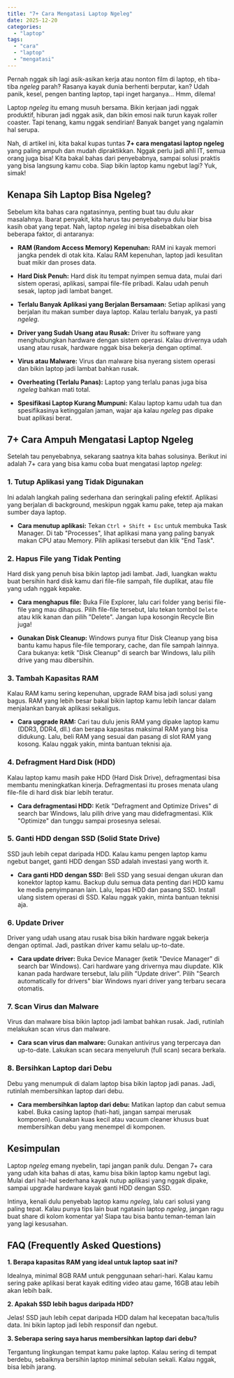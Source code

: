 ```yaml
---
title: "7+ Cara Mengatasi Laptop Ngeleg"
date: 2025-12-20
categories: 
  - "laptop"
tags: 
  - "cara"
  - "laptop"
  - "mengatasi"
---
```


Pernah nggak sih lagi asik-asikan kerja atau nonton film di laptop, eh tiba-tiba _ngeleg_ parah? Rasanya kayak dunia berhenti berputar, kan? Udah panik, kesel, pengen banting laptop, tapi inget harganya... Hmm, dilema!

Laptop _ngeleg_ itu emang musuh bersama. Bikin kerjaan jadi nggak produktif, hiburan jadi nggak asik, dan bikin emosi naik turun kayak roller coaster. Tapi tenang, kamu nggak sendirian! Banyak banget yang ngalamin hal serupa.

Nah, di artikel ini, kita bakal kupas tuntas **7+ cara mengatasi laptop ngeleg** yang paling ampuh dan mudah dipraktikkan. Nggak perlu jadi ahli IT, semua orang juga bisa! Kita bakal bahas dari penyebabnya, sampai solusi praktis yang bisa langsung kamu coba. Siap bikin laptop kamu ngebut lagi? Yuk, simak!

## Kenapa Sih Laptop Bisa Ngeleg?

Sebelum kita bahas cara ngatasinnya, penting buat tau dulu akar masalahnya. Ibarat penyakit, kita harus tau penyebabnya dulu biar bisa kasih obat yang tepat. Nah, laptop _ngeleg_ ini bisa disebabkan oleh beberapa faktor, di antaranya:

- **RAM (Random Access Memory) Kepenuhan:** RAM ini kayak memori jangka pendek di otak kita. Kalau RAM kepenuhan, laptop jadi kesulitan buat mikir dan proses data.
    
- **Hard Disk Penuh:** Hard disk itu tempat nyimpen semua data, mulai dari sistem operasi, aplikasi, sampai file-file pribadi. Kalau udah penuh sesak, laptop jadi lambat banget.
    
- **Terlalu Banyak Aplikasi yang Berjalan Bersamaan:** Setiap aplikasi yang berjalan itu makan sumber daya laptop. Kalau terlalu banyak, ya pasti _ngeleg_.
    
- **Driver yang Sudah Usang atau Rusak:** Driver itu software yang menghubungkan hardware dengan sistem operasi. Kalau drivernya udah usang atau rusak, hardware nggak bisa bekerja dengan optimal.
    
- **Virus atau Malware:** Virus dan malware bisa nyerang sistem operasi dan bikin laptop jadi lambat bahkan rusak.
    
- **Overheating (Terlalu Panas):** Laptop yang terlalu panas juga bisa _ngeleg_ bahkan mati total.
    
- **Spesifikasi Laptop Kurang Mumpuni:** Kalau laptop kamu udah tua dan spesifikasinya ketinggalan jaman, wajar aja kalau _ngeleg_ pas dipake buat aplikasi berat.
    

## 7+ Cara Ampuh Mengatasi Laptop Ngeleg

Setelah tau penyebabnya, sekarang saatnya kita bahas solusinya. Berikut ini adalah 7+ cara yang bisa kamu coba buat mengatasi laptop _ngeleg_:

### 1\. Tutup Aplikasi yang Tidak Digunakan

Ini adalah langkah paling sederhana dan seringkali paling efektif. Aplikasi yang berjalan di background, meskipun nggak kamu pake, tetep aja makan sumber daya laptop.

- **Cara menutup aplikasi:** Tekan `Ctrl + Shift + Esc` untuk membuka Task Manager. Di tab "Processes", lihat aplikasi mana yang paling banyak makan CPU atau Memory. Pilih aplikasi tersebut dan klik "End Task".

### 2\. Hapus File yang Tidak Penting

Hard disk yang penuh bisa bikin laptop jadi lambat. Jadi, luangkan waktu buat bersihin hard disk kamu dari file-file sampah, file duplikat, atau file yang udah nggak kepake.

- **Cara menghapus file:** Buka File Explorer, lalu cari folder yang berisi file-file yang mau dihapus. Pilih file-file tersebut, lalu tekan tombol `Delete` atau klik kanan dan pilih "Delete". Jangan lupa kosongin Recycle Bin juga!
    
- **Gunakan Disk Cleanup:** Windows punya fitur Disk Cleanup yang bisa bantu kamu hapus file-file temporary, cache, dan file sampah lainnya. Cara bukanya: ketik "Disk Cleanup" di search bar Windows, lalu pilih drive yang mau dibersihin.
    

### 3\. Tambah Kapasitas RAM

Kalau RAM kamu sering kepenuhan, upgrade RAM bisa jadi solusi yang bagus. RAM yang lebih besar bakal bikin laptop kamu lebih lancar dalam menjalankan banyak aplikasi sekaligus.

- **Cara upgrade RAM:** Cari tau dulu jenis RAM yang dipake laptop kamu (DDR3, DDR4, dll.) dan berapa kapasitas maksimal RAM yang bisa didukung. Lalu, beli RAM yang sesuai dan pasang di slot RAM yang kosong. Kalau nggak yakin, minta bantuan teknisi aja.

### 4\. Defragment Hard Disk (HDD)

Kalau laptop kamu masih pake HDD (Hard Disk Drive), defragmentasi bisa membantu meningkatkan kinerja. Defragmentasi itu proses menata ulang file-file di hard disk biar lebih teratur.

- **Cara defragmentasi HDD:** Ketik "Defragment and Optimize Drives" di search bar Windows, lalu pilih drive yang mau didefragmentasi. Klik "Optimize" dan tunggu sampai prosesnya selesai.

### 5\. Ganti HDD dengan SSD (Solid State Drive)

SSD jauh lebih cepat daripada HDD. Kalau kamu pengen laptop kamu ngebut banget, ganti HDD dengan SSD adalah investasi yang worth it.

- **Cara ganti HDD dengan SSD:** Beli SSD yang sesuai dengan ukuran dan konektor laptop kamu. Backup dulu semua data penting dari HDD kamu ke media penyimpanan lain. Lalu, lepas HDD dan pasang SSD. Install ulang sistem operasi di SSD. Kalau nggak yakin, minta bantuan teknisi aja.

### 6\. Update Driver

Driver yang udah usang atau rusak bisa bikin hardware nggak bekerja dengan optimal. Jadi, pastikan driver kamu selalu up-to-date.

- **Cara update driver:** Buka Device Manager (ketik "Device Manager" di search bar Windows). Cari hardware yang drivernya mau diupdate. Klik kanan pada hardware tersebut, lalu pilih "Update driver". Pilih "Search automatically for drivers" biar Windows nyari driver yang terbaru secara otomatis.

### 7\. Scan Virus dan Malware

Virus dan malware bisa bikin laptop jadi lambat bahkan rusak. Jadi, rutinlah melakukan scan virus dan malware.

- **Cara scan virus dan malware:** Gunakan antivirus yang terpercaya dan up-to-date. Lakukan scan secara menyeluruh (full scan) secara berkala.

### 8\. Bersihkan Laptop dari Debu

Debu yang menumpuk di dalam laptop bisa bikin laptop jadi panas. Jadi, rutinlah membersihkan laptop dari debu.

- **Cara membersihkan laptop dari debu:** Matikan laptop dan cabut semua kabel. Buka casing laptop (hati-hati, jangan sampai merusak komponen). Gunakan kuas kecil atau vacuum cleaner khusus buat membersihkan debu yang menempel di komponen.

## Kesimpulan

Laptop _ngeleg_ emang nyebelin, tapi jangan panik dulu. Dengan 7+ cara yang udah kita bahas di atas, kamu bisa bikin laptop kamu ngebut lagi. Mulai dari hal-hal sederhana kayak nutup aplikasi yang nggak dipake, sampai upgrade hardware kayak ganti HDD dengan SSD.

Intinya, kenali dulu penyebab laptop kamu _ngeleg_, lalu cari solusi yang paling tepat. Kalau punya tips lain buat ngatasin laptop _ngeleg_, jangan ragu buat share di kolom komentar ya! Siapa tau bisa bantu teman-teman lain yang lagi kesusahan.

## FAQ (Frequently Asked Questions)

**1\. Berapa kapasitas RAM yang ideal untuk laptop saat ini?**

Idealnya, minimal 8GB RAM untuk penggunaan sehari-hari. Kalau kamu sering pake aplikasi berat kayak editing video atau game, 16GB atau lebih akan lebih baik.

**2\. Apakah SSD lebih bagus daripada HDD?**

Jelas! SSD jauh lebih cepat daripada HDD dalam hal kecepatan baca/tulis data. Ini bikin laptop jadi lebih responsif dan ngebut.

**3\. Seberapa sering saya harus membersihkan laptop dari debu?**

Tergantung lingkungan tempat kamu pake laptop. Kalau sering di tempat berdebu, sebaiknya bersihin laptop minimal sebulan sekali. Kalau nggak, bisa lebih jarang.

